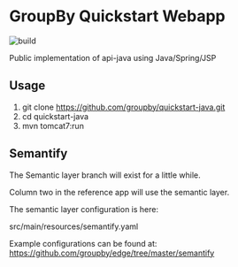 GroupBy Quickstart Webapp
=========

![build](https://build.groupbyinc.com/app/rest/builds/buildType:id:JavaQuickStart_CommonReleaseDevelop/statusIcon)

Public implementation of api-java using Java/Spring/JSP

Usage
---

1. git clone https://github.com/groupby/quickstart-java.git
1. cd quickstart-java
1. mvn tomcat7:run


Semantify
---

The Semantic layer branch will exist for a little while.

Column two in the reference app will use the semantic layer.

The semantic layer configuration is here:

src/main/resources/semantify.yaml

Example configurations can be found at: https://github.com/groupby/edge/tree/master/semantify